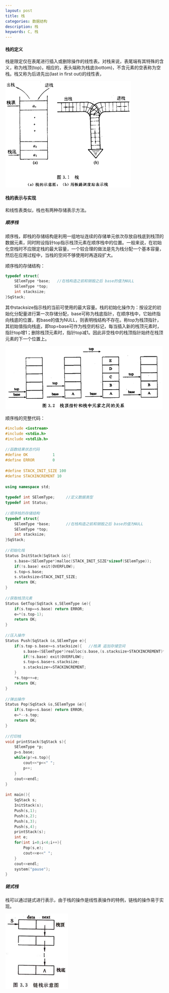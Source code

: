 ```yaml
---
layout: post
title: 栈
categories: 数据结构
description: 栈
keywords: C, 栈
---
```


#### 栈的定义

栈是限定仅在表尾进行插入或删除操作的线性表。对栈来说，表尾端有其特殊的含义，称为栈顶(top)，相应的，表头端称为栈底(bottom)，不含元素的空表称为空栈。栈又称为后进先出(last in first out)的线性表，

![](/images/posts/Datastructure/14.png)

#### 栈的表示与实现

和线性表类似，栈也有两种存储表示方法。

##### 顺序栈

顺序栈，即栈的存储结构是利用一组地址连续的存储单元依次存放自栈底到栈顶的数据元素，同时附设指针top指示栈顶元素在顺序栈中的位置。一般来说，在初始化空栈时不应限定栈的最大容量，一个较合理的做法是先为栈分配一个基本容量，然后在应用过程中，当栈的空间不够使用时再逐段扩大。

顺序栈的存储结构：

```cpp
typedef struct{
	SElemType *base;   //在栈构造之前和销毁之后 base的值为NULL
	SElemType *top;
	int stacksize;
}SqStack;
```

其中stacksize指示栈的当前可使用的最大容量。栈的初始化操作为：按设定的初始化分配量进行第一次存储分配，base可称为栈底指针，在顺序栈中，它始终指向栈底的位置，若base的值为NULL，则表明栈结构不存在。称top为栈顶指针，其初始值指向栈底，即top=base可作为栈空的标记，每当插入新的栈顶元素时，指针top增1；删除栈顶元素时，指针top减1。因此非空栈中的栈顶指针始终在栈顶元素的下一个位置上。

![](/images/posts/Datastructure/15.png)


顺序栈的完整代码：

```cpp
#include <iostream>
#include <stdio.h>
#include <stdlib.h>

//函数结果状态代码
#define OK           1
#define ERROR        0

#define STACK_INIT_SIZE 100
#define STACKINCREMENT 10

using namespace std;

typedef int SElemType;     //定义数据类型
typedef int Status;  

//顺序栈的存储结构
typedef struct{
	SElemType *base;       //在栈构造之前和销毁之后 base的值为NULL
	SElemType *top;
	int stacksize;
}SqStack;

//初始化栈
Status InitStack(SqStack &s){
	s.base=(SElemType*)malloc(STACK_INIT_SIZE*sizeof(SElemType));
	if(!s.base) exit(OVERFLOW);
	s.top=s.base;
	s.stacksize=STACK_INIT_SIZE;
	return OK;
}

//获取栈顶元素
Status GetTop(SqStack s,SElemType &e){
	if(s.top==s.base) return ERROR;
	e=*(s.top-1);
	return OK;
}

//压入操作
Status Push(SqStack &s,SElemType e){
	if(s.top-s.base>=s.stacksize){   //栈满 追加存储空间
		s.base=(SElemType*)realloc(s.base,(s.stacksize+STACKINCREMENT)*sizeof(SElemType));
		if(!s.base) exit(OVERFLOW);
		s.top=s.base+s.stacksize;
		s.stacksize+=STACKINCREMENT;
	}
	*s.top++=e;
	return OK;
}

//弹出操作
Status Pop(SqStack &s,SElemType &e){
	if(s.top==s.base) return ERROR;
	e=*--s.top;
	return OK;
}

//打印栈
void printStack(SqStack s){
	SElemType *p;
	p=s.base;
	while(p!=s.top){
		cout<<*p<<" ";
		p++;
	}
	cout<<endl;
}

int main(){
	SqStack s;
	InitStack(s);
	Push(s,1);
	Push(s,2);
	Push(s,3);
	Push(s,4);
	printStack(s);
	int e;
	for(int i=0;i<4;i++){
		Pop(s,e);
		cout<<e<<" ";
	}
	cout<<endl;
	system("pause");
}
```

##### 链式栈

栈可以通过链式进行表示，由于栈的操作是线性表操作的特例，链栈的操作易于实现。

![](/images/posts/Datastructure/16.png)